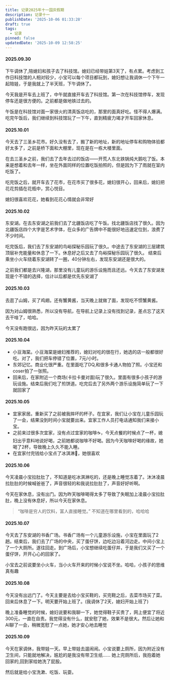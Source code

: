 ```yaml
---
title: 记录2025年十一国庆假期
description: 记录十一
publishDate: '2025-10-06 01:33:28'
draft: true
tags:
  - 记录
pinned: false
updatedDate: '2025-10-09 12:58:25'
---
```


#### 2025.09.30

下午调休了,陪媳妇和孩子去了科技馆。媳妇已经带娃第3天了，有点累。考虑到工作日科技馆的人相对较少，小宝可以每个项目都玩到，媳妇想让我调休一个下午一起陪娃，于是我就上了半天班，下午调休了。

今天我是开车去上班了，中午就直接开车去了科技馆。第一次在科技馆停车，发现停车还是很方便的。之前都是做地铁过去的。

午饭是在科技馆对面一家很火的清真饭店吃的，那里的面真好吃。怪不得人爆满。吃完午饭后，我们继续到科技馆玩了一下午，直到精疲力竭才开车回家休息。

#### 2025.10.01

今天去了三圣乡花市。好久没有去了，搬了新的地址，新的地址停车和购物体验都好太多了，之前是桥下面和大棚里，现在是在一栋大楼里面。

在去三圣乡之前，我们去了去年去过的饭店——开荒人东北铁锅炖大鹅吃了饭。本来是想着和去年一样，坐在外面同样的位置吃饭拍照的，但是因为下了雨就在室内吃饭了。

吃完饭之后，就开车去了花市，在花市买了很多花，媳妇很开心，回来后，媳妇把花花剪插在花瓶中，赏心悦目。

媳妇很喜欢花花，她看到花花心情就会非常好



#### 2025.10.02

东安湖。在去东安湖之前我们去了北疆饭店吃了午饭。找北疆饭店找了很久。因为北疆饭店四个大字是艺术字体，在众多的广告牌中不能很好地迅速定位到，浪费了不少时间。

吃完饭后，我们去了东安湖的鸟峪探秘乐园玩了很久。中途去了东安湖的三层建筑顶层补充能量和休息了一下。休息好之后又去了鸟峪探秘乐园玩了很久。
结束后乘坐小火车绕着东安湖转了一圈，40分钟左右，发现东安湖还是很大的。

之前我们都是去兴隆湖，那里没有儿童玩的游乐设施而且还远。今天去了东安湖发现是个不错的选择，估计以后都是优先东安湖了

#### 2025.10.03

去逛了山姆，买了鸡翅。还有蟹黄酱，当天晚上就做了面，发现吃不惯蟹黄酱。

因为对山姆很熟悉，所以没有导航，在导航上记录上没有找到记录，差点忘了这天去干啥了，哈哈。

今天没有跑很远，因为昨天玩的太累了

#### 2025.10.04

- 小豆海棠。小豆海棠是媳妇推荐的，媳妇对吃的很在行，她选的店一般都很好吃。对了，我们把车停错了位置，7元/小时。
- 东郊记忆。商业化很严重。在里面吃了DQ,和很多卡通人物拍了照。小宝还和coser拍了一张照。
- 回来后，在家附近一个商场(卡拉卡曼对面)玩了很久。里面有很多小孩子的游玩设施。结束后我们吃了煎饼道。吃完后去了另外两个游乐设施简单玩了一下就回家了

#### 2025.10.05

- 宜家家居。重新买了之前被我摔坏的杯子。在宜家，我们让小宝在儿童乐园玩了一会，结果没到时间小宝就要出来。宜家工作人员打电话通知我们来接小宝。
- 之前来过很多次宜家，没有点过宜家的咖啡☕️，今天点餐的时候点了一杯，媳妇出乎意料地说好喝，之前她都说咖啡不好喝。因为今天咖啡好喝的缘故，她喝了2杯，导致晚上久久不能入睡。
- 在宜家付完钱给小宝点了冰淇淋🍨，她很喜欢


#### 2025.10.06

今天凌晨小宝拉肚肚了，不知道是吃冰淇淋吃的，还是晚上睡觉冻着了。沐沐凌晨拉肚肚的时候喊爸爸了，声音很轻的和我说拉肚肚了，声音好好听啊。

今天在家休息，没有出门。因为昨天咖啡喝得太多了导致了失眠加上凌晨小宝拉肚肚，晚上没有休息好，所以今天在家休息。

> “咖啡是穷人的饮料，富人直接睡觉。” 不知道在哪里看到的，哈哈哈


#### 2025.10.07

今天去了东安湖的书香广场。书香广场有一个儿童游乐设施，小宝在里面玩了2趟。结束后，我们去了广场的中央，买了蛋仔饼，边吃边沿着河边走。中间小宝上了一个大厕所。遂往回走。到广场后，小宝想继续吃蛋仔并，于是我们又买了一个蛋仔饼，开开心心的回家了。

小宝去之前说要坐小火车，当小火车开来的时候小宝说不坐。哈哈，小孩子的思维真有趣

#### 2025.10.08

今天没有出远门了。今天主要是去给小宝买鞋的，买完鞋之后，去菜市场买了菜。回来后休息了一下。明天要开始上班了。(我调休了2天，媳妇开始上班了)

晚上准备睡觉的时候，媳妇说要和我聊一下，她觉得鞋子买贵了，网上便宜了将近300元，一直在自责。我觉得没有什么，就安慰了她，效果不是很大。然后让她和AI聊了一会，稍微宽慰了一点她，她才安心地去睡觉


#### 2025.10.09

今天在家调休，我带娃一天。早上带娃去遛闹闹。小宝说要上厕所，因为附近没有卫生间，只能就地解决，尴尬的是我没有带卫生纸...... 她上完厕所后，我抱着她回家的,回到家给她洗了屁股。

然后就是给小宝洗漱、吃饭、玩耍。


